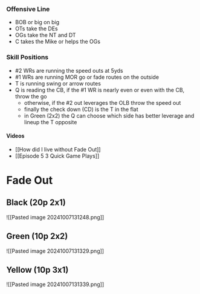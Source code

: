 
### Offensive Line
- BOB or big on big
- OTs take the DEs
- OGs take the NT and DT
- C takes the Mike or helps the OGs

### Skill Positions
- #2 WRs are running the speed outs at 5yds
- #1 WRs are running MOR go or fade routes on the outside
- T is running swing or arrow routes
- Q is reading the CB, if the #1 WR is nearly even or even with the CB, throw the go
	- otherwise, if the #2 out leverages the OLB throw the speed out
	- finally the check down (CD) is the T in the flat
	- in Green (2x2) the Q can choose which side has better leverage and lineup the T opposite

#### Videos
- [[How did I live without Fade Out]]
- [[Episode 5 3 Quick Game Plays]]

# Fade Out

## Black (20p 2x1)
![[Pasted image 20241007131248.png]]

## Green (10p 2x2)
![[Pasted image 20241007131329.png]]

## Yellow (10p 3x1)
![[Pasted image 20241007131339.png]]